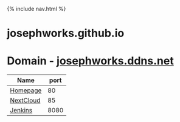 {% include nav.html %}
# josephworks.github.io

# Domain - [josephworks.ddns.net](http://josephworks.ddns.net)

| Name  | port |
|---------|------|
| [Homepage](http://josephworks.ddns.net:80)   | 80 |
| [NextCloud](http://josephworks.ddns.net:85)   | 85 |
| [Jenkins](http://josephworks.ddns.net:8080) | 8080 |